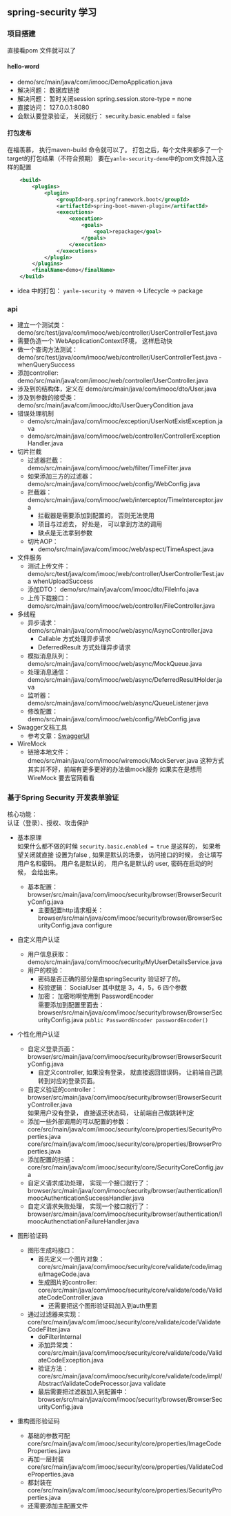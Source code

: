 ## spring-security 学习


### 项目搭建
直接看pom 文件就可以了

#### hello-word
- demo/src/main/java/com/imooc/DemoApplication.java
- 解决问题： 数据库链接
- 解决问题： 暂时关闭session spring.session.store-type = none
- 直接访问： 127.0.0.1:8080
- 会默认要登录验证， 关闭就行： security.basic.enabled = false

#### 打包发布
在福羡慕， 执行maven-build 命令就可以了。
打包之后，每个文件夹都多了一个target的打包结果（不符合预期）
要在`yanle-security-demo`中的pom文件加入这样的配置
```xml
	<build>
		<plugins>
			<plugin>
				<groupId>org.springframework.boot</groupId>
				<artifactId>spring-boot-maven-plugin</artifactId>
				<executions>
					<execution>
						<goals>
							<goal>repackage</goal>
						</goals>
					</execution>
				</executions>
			</plugin>
		</plugins>
		<finalName>demo</finalName>
	</build>
```

- idea 中的打包： `yanle-security` -> maven -> Lifecycle -> package  

### api
- 建立一个测试类： demo/src/test/java/com/imooc/web/controller/UserControllerTest.java
- 需要伪造一个 WebApplicationContext环境， 这样启动快
- 做一个查询方法测试： demo/src/test/java/com/imooc/web/controller/UserControllerTest.java - whenQuerySuccess 
- 添加controller: demo/src/main/java/com/imooc/web/controller/UserController.java
- 涉及到的结构体，定义在 demo/src/main/java/com/imooc/dto/User.java
- 涉及到参数的接受类： demo/src/main/java/com/imooc/dto/UserQueryCondition.java
- 错误处理机制
    - demo/src/main/java/com/imooc/exception/UserNotExistException.java
    - demo/src/main/java/com/imooc/web/controller/ControllerExceptionHandler.java
- 切片拦截
    - 过滤器拦截： demo/src/main/java/com/imooc/web/filter/TimeFilter.java
    - 如果添加三方的过滤器： demo/src/main/java/com/imooc/web/config/WebConfig.java
    - 拦截器： demo/src/main/java/com/imooc/web/interceptor/TimeInterceptor.java
        - 拦截器是需要添加到配置的， 否则无法使用
        - 项目与过滤去， 好处是， 可以拿到方法的调用
        - 缺点是无法拿到参数
    - 切片AOP： 
        - demo/src/main/java/com/imooc/web/aspect/TimeAspect.java
- 文件服务
    - 测试上传文件： demo/src/test/java/com/imooc/web/controller/UserControllerTest.java whenUploadSuccess
    - 添加DTO： demo/src/main/java/com/imooc/dto/FileInfo.java
    - 上传下载接口： demo/src/main/java/com/imooc/web/controller/FileController.java
- 多线程
    - 异步请求： demo/src/main/java/com/imooc/web/async/AsyncController.java
        - Callable 方式处理异步请求
        - DeferredResult 方式处理异步请求
    - 模拟消息队列： demo/src/main/java/com/imooc/web/async/MockQueue.java
    - 处理消息通信： demo/src/main/java/com/imooc/web/async/DeferredResultHolder.java
    - 监听器： demo/src/main/java/com/imooc/web/async/QueueListener.java
    - 修改配置： demo/src/main/java/com/imooc/web/config/WebConfig.java
- Swagger文档工具
    - 参考文章：[SwaggerUI](https://github.com/demo-collection/web-document/blob/master/document-demo/docs/02%E3%80%81SwaggerUI.md)
- WireMock
    - 链接本地文件： dmeo/src/main/java/com/imooc/wiremock/MockServer.java
        这种方式其实并不好，前端有更多更好的办法做mock服务
        如果实在是想用 WireMock 要去官网看看


### 基于Spring Security 开发表单验证
核心功能：               
认证（登录）、授权、攻击保护

- 基本原理                                      
如果什么都不做的时候 `security.basic.enabled = true` 是这样的， 如果希望关闭就直接 设置为false , 如果是默认的场景， 访问接口的时候， 会让填写用户名和密码。
用户名是默认的， 用户名是默认的 user, 密码在启动的时候， 会给出来。
    
    - 基本配置： browser/src/main/java/com/imooc/security/browser/BrowserSecurityConfig.java
        - 主要配置http请求相关： browser/src/main/java/com/imooc/security/browser/BrowserSecurityConfig.java configure

- 自定义用户认证
    - 用户信息获取： demo/src/main/java/com/imooc/security/MyUserDetailsService.java                                     
    - 用户的校验：                                                    
        - 密码是否正确的部分是由springSecurity 验证好了的。                                                   
        - 校验逻辑：  SocialUser 其中就是 3，4，5，6 四个参数                                   
        - 加密： 加密哟啊使用到 PasswordEncoder                                   
            需要添加到配置里面去： browser/src/main/java/com/imooc/security/browser/BrowserSecurityConfig.java `public PasswordEncoder passwordEncoder()`
            
- 个性化用户认证
    - 自定义登录页面： browser/src/main/java/com/imooc/security/browser/BrowserSecurityConfig.java    
        - 自定义controller, 如果没有登录， 就直接返回错误码， 让前端自己跳转到对应的登录页面。
    - 自定义验证的controller： browser/src/main/java/com/imooc/security/browser/BrowserSecurityController.java                                  
        如果用户没有登录， 直接返还状态码， 让前端自己做跳转判定
    - 添加一些外部调用的可以配置的参数： core/src/main/java/com/imooc/security/core/properties/SecurityProperties.java                   
                                     core/src/main/java/com/imooc/security/core/properties/BrowserProperties.java                                                           
    - 添加配置的扫描： core/src/main/java/com/imooc/security/core/SecurityCoreConfig.java                                   
    - 自定义请求成功处理， 实现一个接口就行了： browser/src/main/java/com/imooc/security/browser/authentication/ImoocAuthenticationSuccessHandler.java
    - 自定义请求失败处理， 实现一个接口就行了： browser/src/main/java/com/imooc/security/browser/authentication/ImoocAuthenctiationFailureHandler.java
- 图形验证码
    - 图形生成吗接口： 
        - 首先定义一个图片对象： core/src/main/java/com/imooc/security/core/validate/code/image/ImageCode.java
        - 生成图片的controller:  core/src/main/java/com/imooc/security/core/validate/code/ValidateCodeController.java
            - 还需要把这个图形验证码加入到auth里面
    - 通过过滤器来实现： core/src/main/java/com/imooc/security/core/validate/code/ValidateCodeFilter.java
        - doFilterInternal
        - 添加异常类： core/src/main/java/com/imooc/security/core/validate/code/ValidateCodeException.java
        - 验证方法： core/src/main/java/com/imooc/security/core/validate/code/impl/AbstractValidateCodeProcessor.java validate
        - 最后需要把过滤器加入到配置中： browser/src/main/java/com/imooc/security/browser/BrowserSecurityConfig.java
- 重构图形验证码                                   
    - 基础的参数可配 core/src/main/java/com/imooc/security/core/properties/ImageCodeProperties.java
    - 再加一层封装 core/src/main/java/com/imooc/security/core/properties/ValidateCodeProperties.java
    - 都封装在 core/src/main/java/com/imooc/security/core/properties/SecurityProperties.java
    - 还需要添加主配置文件
    